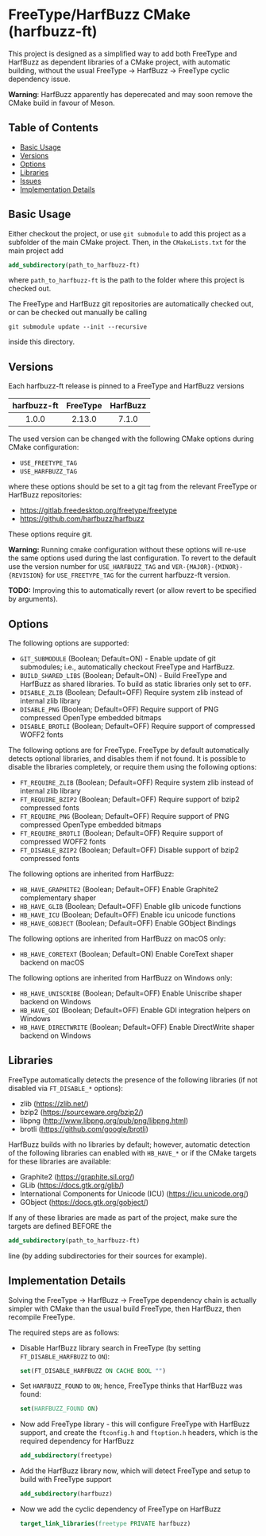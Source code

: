 # FreeType/HarfBuzz CMake (harfbuzz-ft)

This project is designed as a simplified way to add both FreeType and HarfBuzz
as dependent libraries of a CMake project, with automatic building, without the
usual FreeType $\rightarrow$ HarfBuzz $\rightarrow$ FreeType cyclic dependency issue.

**Warning**: HarfBuzz apparently has deperecated and may soon remove the CMake
build in favour of Meson.

## Table of Contents

 * [Basic Usage](#basic-usage)
 * [Versions](#versions)
 * [Options](#options)
 * [Libraries](#libraries)
 * [Issues](#issues)
 * [Implementation Details](#implementation-details)

## Basic Usage

Either checkout the project, or use `git submodule` to add this project as
a subfolder of the main CMake project. Then, in the `CMakeLists.txt` for the
main project add
```cmake
add_subdirectory(path_to_harfbuzz-ft)
```
where `path_to_harfbuzz-ft` is the path to the folder where this project is
checked out.

The FreeType and HarfBuzz git repositories are automatically checked out, or
can be checked out manually be calling
```
git submodule update --init --recursive
```
inside this directory.

## Versions

Each harfbuzz-ft release is pinned to a FreeType and HarfBuzz versions

| harfbuzz-ft | FreeType | HarfBuzz |
|:-----------:|:--------:|:--------:|
| 1.0.0       | 2.13.0   | 7.1.0    |

The used version can be changed with the following CMake options during CMake
configuration:

  * `USE_FREETYPE_TAG`
  * `USE_HARFBUZZ_TAG`

where these options should be set to a git tag from the relevant FreeType
or HarfBuzz repositories:

  * <https://gitlab.freedesktop.org/freetype/freetype>
  * <https://github.com/harfbuzz/harfbuzz>

These options require git.

**Warning:** Running cmake configuration without these options will re-use the
same options used during the last configuration. To revert to the default use
the version number for `USE_HARFBUZZ_TAG` and `VER-{MAJOR}-{MINOR}-{REVISION}`
for `USE_FREETYPE_TAG` for the current harfbuzz-ft version.

**TODO:** Improving this to automatically revert (or allow revert to be
specified by arguments).

## Options

The following options are supported:

  * `GIT_SUBMODULE` (Boolean; Default=ON) - Enable update of git submodules;
    i.e., automatically checkout FreeType and HarfBuzz.
  * `BUILD_SHARED_LIBS` (Boolean; Default=ON) - Build FreeType and HarfBuzz
    as shared libraries. To build as static libraries only set to `OFF`.
  * `DISABLE_ZLIB` (Boolean; Default=OFF) Require system zlib instead of internal zlib library
  * `DISABLE_PNG` (Boolean; Default=OFF) Require support of PNG compressed OpenType embedded bitmaps
  * `DISABLE_BROTLI` (Boolean; Default=OFF) Require support of compressed WOFF2 fonts

The following options are for FreeType. FreeType by default
automatically detects optional libraries, and disables them if not found. It
is possible to disable the libraries completely, or require them using the
following options:

  * `FT_REQUIRE_ZLIB` (Boolean; Default=OFF) Require system zlib instead of internal zlib library
  * `FT_REQUIRE_BZIP2` (Boolean; Default=OFF) Require support of bzip2 compressed fonts
  * `FT_REQUIRE_PNG` (Boolean; Default=OFF) Require support of PNG compressed OpenType embedded bitmaps
  * `FT_REQUIRE_BROTLI` (Boolean; Default=OFF) Require support of compressed WOFF2 fonts
  * `FT_DISABLE_BZIP2` (Boolean; Default=OFF) Disable support of bzip2 compressed fonts

The following options are inherited from HarfBuzz:

  * `HB_HAVE_GRAPHITE2` (Boolean; Default=OFF) Enable Graphite2 complementary shaper
  * `HB_HAVE_GLIB` (Boolean; Default=OFF) Enable glib unicode functions
  * `HB_HAVE_ICU` (Boolean; Default=OFF) Enable icu unicode functions
  * `HB_HAVE_GOBJECT` (Boolean; Default=OFF) Enable GObject Bindings

The following options are inherited from HarfBuzz on macOS only:

  * `HB_HAVE_CORETEXT` (Boolean; Default=ON) Enable CoreText shaper backend on macOS

The following options are inherited from HarfBuzz on Windows only:

  * `HB_HAVE_UNISCRIBE` (Boolean; Default=OFF) Enable Uniscribe shaper backend on Windows
  * `HB_HAVE_GDI` (Boolean; Default=OFF) Enable GDI integration helpers on Windows
  * `HB_HAVE_DIRECTWRITE` (Boolean; Default=OFF) Enable DirectWrite shaper backend on Windows

## Libraries

FreeType automatically detects the presence of the following libraries (if not
disabled via `FT_DISABLE_*` options):

  * zlib (<https://zlib.net/>)
  * bzip2 (<https://sourceware.org/bzip2/>)
  * libpng (<http://www.libpng.org/pub/png/libpng.html>)
  * brotli (<https://github.com/google/brotli>)

HarfBuzz builds with no libraries by default; however, automatic detection of
the following libraries can enabled with `HB_HAVE_*` or if the CMake targets
for these libraries are available:

  * Graphite2 (<https://graphite.sil.org/>)
  * GLib (<https://docs.gtk.org/glib/>)
  * International Components for Unicode (ICU) (<https://icu.unicode.org/>)
  * GObject (<https://docs.gtk.org/gobject/>)

If any of these libraries are made as part of the project, make sure the
targets are defined BEFORE the
```cmake
add_subdirectory(path_to_harfbuzz-ft)
```
line (by adding subdirectories for their sources for example).

## Implementation Details

Solving the FreeType $\rightarrow$ HarfBuzz $\rightarrow$ FreeType dependency
chain is actually simpler with CMake than the usual build FreeType, then
HarfBuzz, then recompile FreeType.

The required steps are as follows:

  * Disable HarfBuzz library search in FreeType (by setting
    `FT_DISABLE_HARFBUZZ` to `ON`):
    ```cmake
    set(FT_DISABLE_HARFBUZZ ON CACHE BOOL "")
    ```
  * Set `HARFBUZZ_FOUND` to `ON`; hence, FreeType thinks that HarfBuzz was
    found:
    ```cmake
    set(HARFBUZZ_FOUND ON)
    ```
  * Now add FreeType library - this will configure FreeType with HarfBuzz
    support, and create the `ftconfig.h` and `ftoption.h` headers, which is the
    required dependency for HarfBuzz
    ```cmake
    add_subdirectory(freetype)
    ```
  * Add the HarfBuzz library now, which will detect FreeType and setup to build
    with FreeType support
    ```cmake
    add_subdirectory(harfbuzz)
    ```
  * Now we add the cyclic dependency of FreeType on HarfBuzz
    ```cmake
    target_link_libraries(freetype PRIVATE harfbuzz)
    ```
